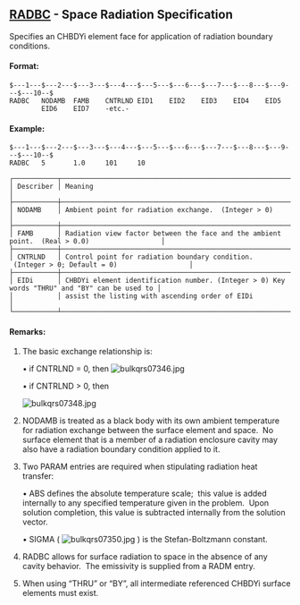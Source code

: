 ## [RADBC](https://help.hexagonmi.com/bundle/MSC_Nastran_2022.4/page/Nastran_Combined_Book/qrg/bulkqrs/TOC.RADBC.xhtml) - Space Radiation Specification

Specifies an CHBDYi element face for application of radiation boundary conditions.

#### Format:<span></span>

```nastran
$---1---$---2---$---3---$---4---$---5---$---6---$---7---$---8---$---9---$---10--$
RADBC   NODAMB  FAMB    CNTRLND EID1    EID2    EID3    EID4    EID5            
        EID6    EID7    -etc.-                                                  
```
#### <span></span>

#### Example:

```nastran
$---1---$---2---$---3---$---4---$---5---$---6---$---7---$---8---$---9---$---10--$
RADBC   5       1.0     101     10                                              
```
```text
┌───────────┬──────────────────────────────────────────────────────────────────────────────────────────────┐
│ Describer │ Meaning                                                                                      │
├───────────┼──────────────────────────────────────────────────────────────────────────────────────────────┤
│ NODAMB    │ Ambient point for radiation exchange.  (Integer > 0)                                         │
├───────────┼──────────────────────────────────────────────────────────────────────────────────────────────┤
│ FAMB      │ Radiation view factor between the face and the ambient point.  (Real > 0.0)                  │
├───────────┼──────────────────────────────────────────────────────────────────────────────────────────────┤
│ CNTRLND   │ Control point for radiation boundary condition.  (Integer > 0; Default = 0)                  │
├───────────┼──────────────────────────────────────────────────────────────────────────────────────────────┤
│ EIDi      │ CHBDYi element identification number. (Integer > 0) Key words "THRU" and "BY" can be used to │
│           │ assist the listing with ascending order of EIDi                                              │
└───────────┴──────────────────────────────────────────────────────────────────────────────────────────────┘
```
#### Remarks:

1. The basic exchange relationship is:

     • if CNTRLND = 0, then  ![bulkqrs07346.jpg](https://help-be.hexagonmi.com/bundle/MSC_Nastran_2022.4/page/Nastran_Combined_Book/qrg/bulkqrs/../../../assets/bulkqrs07346.jpg?_LANG=enus)

     • if CNTRLND > 0, then

     ![bulkqrs07348.jpg](https://help-be.hexagonmi.com/bundle/MSC_Nastran_2022.4/page/Nastran_Combined_Book/qrg/bulkqrs/../../../assets/bulkqrs07348.jpg?_LANG=enus)  

2. NODAMB is treated as a black body with its own ambient temperature for radiation exchange between the surface element and space.  No surface element that is a member of a radiation enclosure cavity may also have a radiation boundary condition applied to it.

3. Two PARAM entries are required when stipulating radiation heat transfer:

     • ABS defines the absolute temperature scale;  this value is added internally to any specified temperature given in the problem.  Upon solution completion, this value is subtracted internally from the solution vector.

     • SIGMA ( ![bulkqrs07350.jpg](https://help-be.hexagonmi.com/bundle/MSC_Nastran_2022.4/page/Nastran_Combined_Book/qrg/bulkqrs/../../../assets/bulkqrs07350.jpg?_LANG=enus) ) is the Stefan-Boltzmann constant.

4. RADBC allows for surface radiation to space in the absence of any cavity behavior.  The emissivity is supplied from a RADM entry.

5. When using “THRU” or “BY”, all intermediate referenced CHBDYi surface elements must exist.

